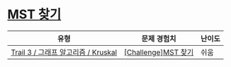 # [MST 찾기](https://www.codetree.ai/trails/complete/curated-cards/challenge-ga-kruskal-practice)

|유형|문제 경험치|난이도|
|---|---|---|
|[Trail 3 / 그래프 알고리즘 / Kruskal](https://www.codetree.ai/trail-info/novice-high/)|[[Challenge]MST 찾기](https://www.codetree.ai/trails/complete/curated-cards/challenge-ga-kruskal-practice/)|쉬움|

